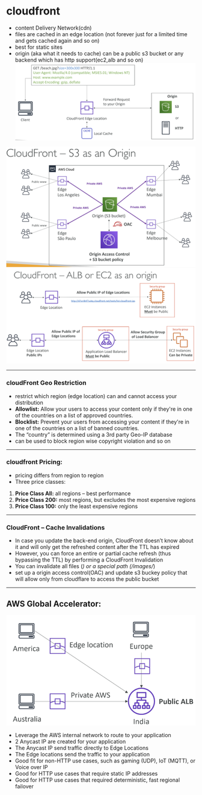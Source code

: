 # cloudfront
- content Delivery Network(cdn)
- files are cached in an edge location (not forever just for a limited time and gets cached again and so on)
- best for static sites
- origin (aka what it needs to cache) can be a public s3 bucket or any backend which has http support(ec2,alb and so on)
![cloud front](img/26.png)

![s3 origin](img/27.png)
![ec2/http origin](img/28.png)

---
### cloudFront Geo Restriction
- restrict which region (edge location) can and cannot access your distribution
- **Allowlist:** Allow your users to access your content only if they're in one of the
countries on a list of approved countries.
- **Blocklist:** Prevent your users from accessing your content if they're in one of the
countries on a list of banned countries.
- The “country” is determined using a 3rd party Geo-IP database
- can be used to block region wise copyright violation and so on
---
### cloudfront Pricing:
- pricing differs from region to region
- Three price classes:
1. **Price Class All:** all regions – best performance
2. **Price Class 200:** most regions, but excludes the most expensive regions
3. **Price Class 100:** only the least expensive regions
---
### CloudFront – Cache Invalidations
- In case you update the back-end
origin, CloudFront doesn’t know
about it and will only get the
refreshed content after the TTL has
expired
- However, you can force an entire or
partial cache refresh (thus bypassing
the TTL) by performing a CloudFront
Invalidation
- You can invalidate all files (*) or a
special path (/images/*)
- set up a origin access control(OAC) and update s3 buckey policy that will allow only from cloudflare to access the public bucket
---
## AWS Global Accelerator:
![aws global accelarator](img/29.png)
- Leverage the AWS internal
network to route to your
application
- 2 Anycast IP are created for your
application
- The Anycast IP send traffic directly
to Edge Locations
- The Edge locations send the traffic
to your application
- Good fit for non-HTTP use cases, such as gaming (UDP), IoT (MQTT), or Voice over IP
- Good for HTTP use cases that require static IP addresses
- Good for HTTP use cases that required deterministic, fast regional failover
